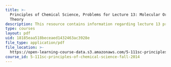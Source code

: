 ```yaml
---
title: >-
  Principles of Chemical Science, Problems for Lecture 13: Molecular Orbital
  Theory
description: This resource contains information regarding lecture 13 problem.
type: courses
layout: pdf
uid: 18185eaa518beceaed1432463ac3928e
file_type: application/pdf
file_location: >-
  https://open-learning-course-data.s3.amazonaws.com/5-111sc-principles-of-chemical-science-fall-2014/18185eaa518beceaed1432463ac3928e_MIT5_111F14_Lec13Prob.pdf
course_id: 5-111sc-principles-of-chemical-science-fall-2014
---
```

